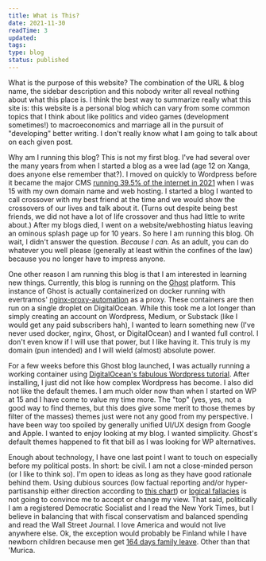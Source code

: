 ```yaml
---
title: What is This?
date: 2021-11-30
readTime: 3
updated:
tags:
type: blog
status: published
---
```


What is the purpose of this website? The combination of  the URL & blog name, the sidebar description and this nobody writer all reveal nothing about what this place is. I think the best way to  summarize really what this site is: this website is a personal blog  which can vary from some common topics that I think about like politics  and video games (development sometimes!) to macroeconomics and marriage  all in the pursuit of "developing" better writing. I don't really know  what I am going to talk about on each given post.

Why am I running this blog? This is not my first blog. I've had several over the many  years from when I started a blog as a wee lad (age 12 on Xanga, does  anyone else remember that?). I moved on quickly to Wordpress before it  became the major CMS [running 39.5% of the internet in 2021](https://techjury.net/blog/percentage-of-wordpress-websites/) when I was 15 with my own domain name and web hosting. I started a blog I wanted to call crossover with my best friend at the time and we would show the crossovers of our lives and talk about it. (Turns out despite  being best friends, we did not have a lot of life crossover and thus had little to write about.) After my blogs died, I went on a  website/webhosting hiatus leaving an ominous splash page up for 10  years. So here I am running this blog. Oh wait, I didn't answer the  question. *Because I can.* As an adult, you can do whatever you  well please (generally at least within the confines of the law) because  you no longer have to impress anyone.

One other reason I am running this blog is that I am interested in learning new things. Currently, this blog is running on the [Ghost](https://ghost.org/) platform. This instance of Ghost is actually containerized on docker running with evertramos' [nginx-proxy-automation](https://github.com/evertramos/nginx-proxy-automation) as a proxy. These containers are then run on a single droplet on  DigitalOcean. While this took me a lot longer than simply creating an  account on Wordpress, Medium, or Substack (like I would get any paid  subscribers hah), I wanted to learn something new (I've never used  docker, nginx, Ghost, or DigitalOcean) and I wanted full control. I  don't even know if I will use that power, but I like having it. This  truly is my domain (pun intended) and I will wield (almost) absolute  power.

For a few weeks before this Ghost blog launched, I was actually running a working container using [DigitalOcean's fabulous Wordpress tutorial](https://www.digitalocean.com/community/tutorials/how-to-install-wordpress-with-docker-compose). After installing, I just did not like how complex Wordpress has become. I also did not like the default themes. I am much older now than when I started on WP at 15 and I have come to value my time more. The "top"  (yes, yes, not a good way to find themes, but this does give some merit  to those themes by filter of the masses) themes just were not any good  from my perspective. I have been way too spoiled by generally unified  UI/UX design from Google and Apple. I wanted to enjoy looking at my  blog. I wanted simplicity. Ghost's default themes happened to fit that  bill as I was looking for WP alternatives.

Enough about  technology, I have one last point I want to touch on especially before  my political posts. In short: be civil. I am not a close-minded person  (or I like to think so). I'm open to ideas as long as they have good  rationale behind them. Using dubious sources (low factual reporting  and/or hyper-partisanship either direction according to [this chart](https://adfontesmedia.com/)) or [logical fallacies](https://yourlogicalfallacyis.com/) is not going to convince me to accept or change my view. That said,  politically I am a registered Democratic Socialist and I read the New  York Times, but I believe in balancing that with fiscal conservatism and balanced spending and read the Wall Street Journal. I love America and  would not live anywhere else. Ok, the exception would probably be  Finland while I have newborn children because men get [164 days family leave](https://www.nytimes.com/2020/02/06/world/europe/finland-parental-leave-equality.html). Other than that 'Murica.